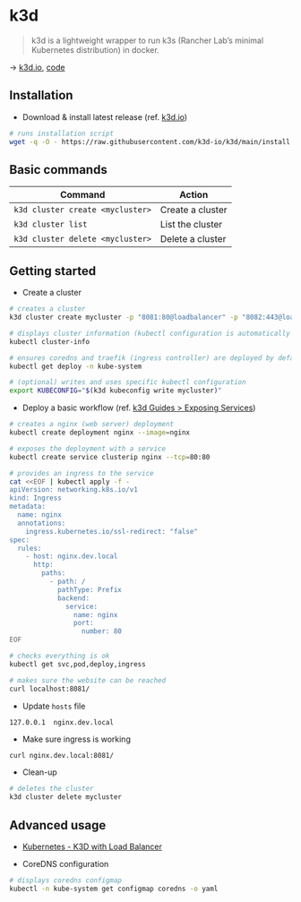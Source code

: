 # k3d

> k3d is a lightweight wrapper to run k3s (Rancher Lab’s minimal Kubernetes distribution) in docker.

→ [k3d.io](https://k3d.io/), [code](https://github.com/k3d-io/k3d)

## Installation

- Download & install latest release (ref. [k3d.io](https://k3d.io/v5.4.6/#install-current-latest-release))

```bash
# runs installation script
wget -q -O - https://raw.githubusercontent.com/k3d-io/k3d/main/install.sh | bash
```

## Basic commands

Command                          | Action
-------------------------------- | ------
`k3d cluster create <mycluster>` | Create a cluster
`k3d cluster list`               | List the cluster
`k3d cluster delete <mycluster>` | Delete a cluster

## Getting started

- Create a cluster

```bash
# creates a cluster
k3d cluster create mycluster -p "8081:80@loadbalancer" -p "8082:443@loadbalancer" --agents 2

# displays cluster information (kubectl configuration is automatically updated and set to use the new cluster context)
kubectl cluster-info

# ensures coredns and traefik (ingress controller) are deployed by default (k3s behavior)
kubectl get deploy -n kube-system

# (optional) writes and uses specific kubectl configuration
export KUBECONFIG="$(k3d kubeconfig write mycluster)"
```

- Deploy a basic workflow (ref. [k3d Guides > Exposing Services](https://k3d.io/v5.1.0/usage/exposing_services/))

```bash
# creates a nginx (web server) deployment
kubectl create deployment nginx --image=nginx

# exposes the deployment with a service
kubectl create service clusterip nginx --tcp=80:80

# provides an ingress to the service
cat <<EOF | kubectl apply -f -
apiVersion: networking.k8s.io/v1
kind: Ingress
metadata:
  name: nginx
  annotations:
    ingress.kubernetes.io/ssl-redirect: "false"
spec:
  rules:
    - host: nginx.dev.local
      http:
        paths:
          - path: /
            pathType: Prefix
            backend:
              service:
                name: nginx
                port:
                  number: 80
EOF

# checks everything is ok
kubectl get svc,pod,deploy,ingress

# makes sure the website can be reached
curl localhost:8081/
```

- Update `hosts` file

```hosts
127.0.0.1  nginx.dev.local
```

- Make sure ingress is working

```bash
curl nginx.dev.local:8081/
```

- Clean-up

```bash
# deletes the cluster
k3d cluster delete mycluster
```

## Advanced usage

- [Kubernetes - K3D with Load Balancer](https://niehaitao.github.io/ops/ops-k3d-lb/)

- CoreDNS configuration

```bash
# displays coredns configmap
kubectl -n kube-system get configmap coredns -o yaml
```
